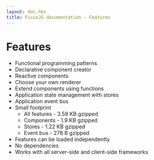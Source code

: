 ```yaml
---
layout: doc.hbs
title: FicusJS documentation - Features
---
```

# Features

- Functional programming patterns
- Declarative component creator
- Reactive components
- Choose your own renderer
- Extend components using functions
- Application state management with stores
- Application event bus
- Small footprint
    - All features - 3.59 KB gzipped
    - Components - 1.9 KB gzipped
    - Stores - 1.22 KB gzipped
    - Event bus - 278 B gzipped
- Features can be loaded independently
- No dependencies
- Works with all server-side and client-side frameworks
